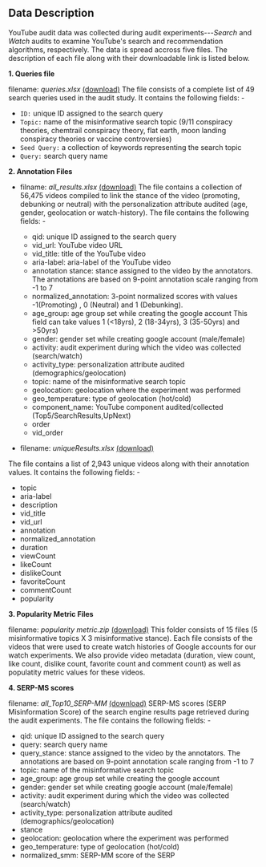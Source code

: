 ## Data Description

YouTube audit data was collected during audit experiments---<i>Search</i> and <i>Watch</i> audits to examine YouTube's search and recommendation algorithms, respectively. The data is spread accross five files. The description of each file along with their downloadable link is listed below.

**1. Queries file** 

filename: *queries.xlsx* [(download)](https://github.com/social-comp/YouTubeAudit-data/blob/master/queries.xlsx?raw=true)
   The file consists of a complete list of 49 search queries used in the audit study. It contains the following fields: -
   
   * ```ID:``` unique ID assigned to the search query
   * ```Topic:``` name of the misinformative search topic (9/11 conspiracy theories, chemtrail conspiracy theory, flat earth, moon landing conspiracy theories or vaccine controversies)
   * ```Seed Query:``` a collection of keywords representing the search topic
   * ```Query:``` search query name
   
**2. Annotation Files**

* filname: *all_results.xlsx* [(download)](https://github.com/social-comp/YouTubeAudit-data/blob/master/all_results.xlsx?raw=true)
The file contains a collection of 56,475 videos compiled to link the stance of the video (promoting, debunking or neutral) with the personalization attribute audited (age, gender, geolocation or watch-history). The file contains the following fields: -
   * qid: unique ID assigned to the search query
   * vid_url: YouTube video URL	
   * vid_title: title of the YouTube video
   * aria-label: aria-label of the YouTube video	
   * annotation stance: stance assigned to the video by the annotators. The annotations are based on 9-point annotation scale ranging from -1 to 7
   * normalized_annotation: 3-point normalized scores with values -1(Promoting) , 0 (Neutral) and 1 (Debunking).
   * age_group: age group set while creating the google account This field can take values 1 (<18yrs), 2 (18-34yrs), 3 (35-50yrs) and >50yrs)
   * gender: gender set while creating google account (male/female)
   * activity: audit experiment during which the video was collected (search/watch)
   * activity_type: personalization attribute audited (demographics/geolocation)
   * topic: name of the misinformative search topic
   * geolocation: geolocation where the experiment was performed
   * geo_temperature: type of geolocation (hot/cold)
   * component_name: YouTube component audited/collected (Top5/SearchResults,UpNext)
   * order	
   * vid_order


* filename: *uniqueResults.xlsx* [(download)](https://github.com/social-comp/YouTubeAudit-data/blob/master/uniqueResults.csv?raw=true)

The file contains a list of 2,943 unique videos along with their annotation values. It contains the following fields: -
   * topic	
   * aria-label	
   * description	
   * vid_title	
   * vid_url	
   * annotation	
   * normalized_annotation	
   * duration	
   * viewCount	
   * likeCount	
   * dislikeCount	
   * favoriteCount	
   * commentCount	
   * popularity


**3. Popularity Metric Files**

filename: *popularity metric.zip* [(download)](https://github.com/social-comp/YouTubeAudit-data/blob/master/popularity_metric.zip?raw=true)
This folder consists of 15 files (5 misinformative topics X 3 misinformative stance). Each file consists of the videos that were used to create watch histories of Google accounts for our watch experiments. We also provide video metadata (duration, view count, like count, dislike count, favorite count and comment count) as well as populatity metric values for these videos.



**4. SERP-MS scores** 

filename: *all_Top10_SERP-MM* [(download)](https://github.com/social-comp/YouTubeAudit-data/blob/master/all_Top10_SERP-MM.xlsx?raw=true)
SERP-MS scores (SERP Misinformation Score) of the search engine results page retrieved during the audit experiments. The file contains the following fields: -
   * qid: unique ID assigned to the search query
   * query: search query name	
   * query_stance: stance assigned to the video by the annotators. The annotations are based on 9-point annotation scale ranging from -1 to 7
   * topic: name of the misinformative search topic
   * age_group: age group set while creating the google account
   * gender: gender set while creating google account (male/female)
   * activity: audit experiment during which the video was collected (search/watch)
   * activity_type: personalization attribute audited (demographics/geolocation)
   * stance	
   * geolocation: geolocation where the experiment was performed
   * geo_temperature: type of geolocation (hot/cold)
   * normalized_smm: SERP-MM score of the SERP







